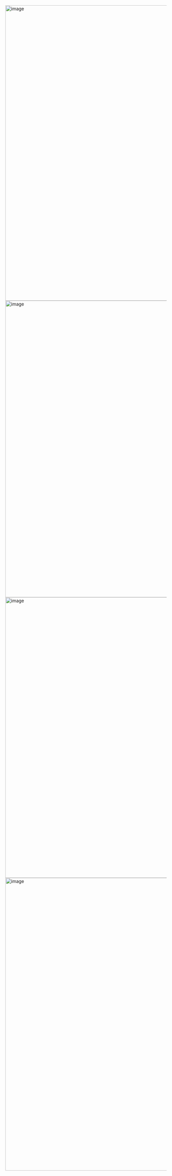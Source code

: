 <img width="1893" height="919" alt="image" src="https://github.com/user-attachments/assets/7bfe7d6b-0c35-486b-ac5c-c0f4a76879d6" />
<img width="1894" height="923" alt="image" src="https://github.com/user-attachments/assets/4b6f5fda-ab94-40a3-8220-d0c180bd1a38" />
<img width="1879" height="873" alt="image" src="https://github.com/user-attachments/assets/60287e76-bf2c-4f16-82b7-7e666a400a0a" />

<img width="1877" height="911" alt="image" src="https://github.com/user-attachments/assets/e1f2422b-fa45-47f8-bf22-3329c060658c" />

